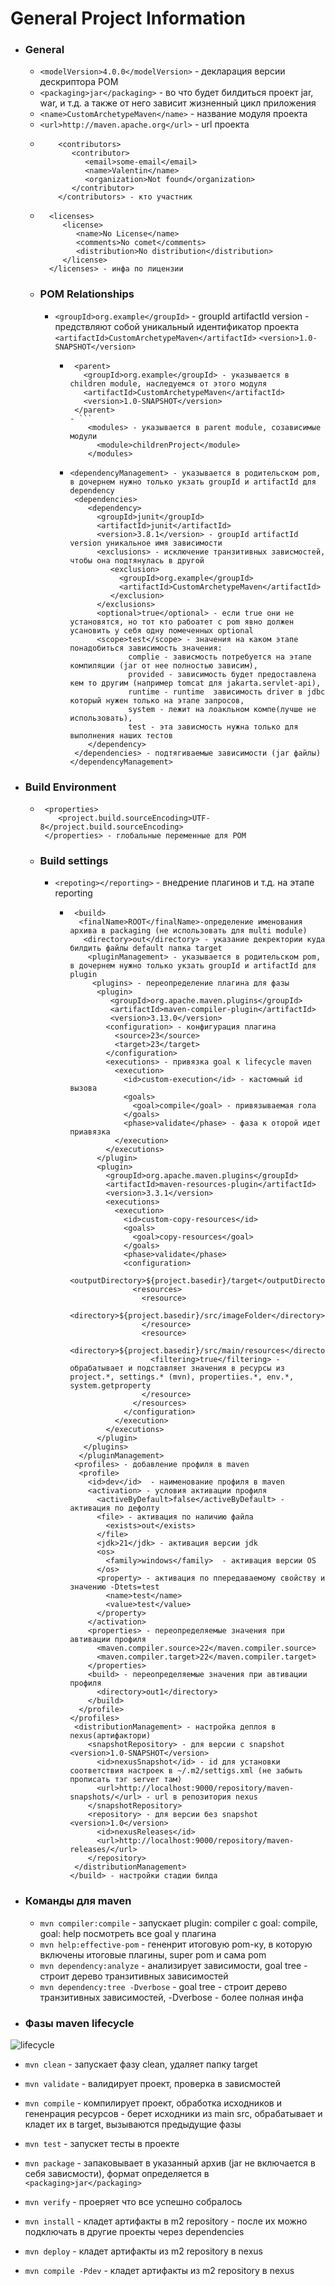 # General Project Information
- ### General
   -   ```<modelVersion>4.0.0</modelVersion>``` - декларация версии дескриптора POM
   -   ```<packaging>jar</packaging>``` - во что будет билдиться проект jar, war, и т.д. а также от него зависит жизненный цикл приложения
   -   ```<name>CustomArchetypeMaven</name>``` - название модуля проекта
   -   ```<url>http://maven.apache.org</url>``` - url проекта
   - ```
         <contributors>
            <contributor>
               <email>some-email</email>
               <name>Valentin</name>
               <organization>Not found</organization>
            </contributor>
         </contributors> - кто участник
  - ```
      <licenses>
         <license>
            <name>No License</name>
            <comments>No comet</comments>
            <distribution>No distribution</distribution>
         </license>
      </licenses> - инфа по лицензии
  - ### POM Relationships
    - ```<groupId>org.example</groupId>``` - groupId artifactId version - предствляют собой уникальный идентификатор проекта
      ```<artifactId>CustomArchetypeMaven</artifactId>```
      ```<version>1.0-SNAPSHOT</version>```
      - ```
         <parent>
           <groupId>org.example</groupId> - указывается в children module, наследуемся от этого модуля
           <artifactId>CustomArchetypeMaven</artifactId>
           <version>1.0-SNAPSHOT</version>
         </parent>
        - ```
            <modules> - указывается в parent module, созависимые модули
              <module>childrenProject</module>         
            </modules>
      - ```
        <dependencyManagement> - указывается в родительском pom, в дочернем нужно только укзать groupId и artifactId для dependency
         <dependencies>
            <dependency>
              <groupId>junit</groupId>
              <artifactId>junit</artifactId>
              <version>3.8.1</version> - groupId artifactId version уникальное имя зависимости 
              <exclusions> - исключение транзитивных зависмостей, чтобы она подтянулась в другой
                 <exclusion>
                   <groupId>org.example</groupId>
                   <artifactId>CustomArchetypeMaven</artifactId>
                 </exclusion>
              </exclusions> 
              <optional>true</optional> - если true они не установятся, но тот кто рабоатет с pom явно должен усановить у себя одну помеченных optional
              <scope>test</scope> - значения на каком этапе понадобиться зависимость значения: 
                     complie - зависмость потребуется на этапе компиляции (jar от нее полностью зависим), 
                     provided - зависимость будет предоставлена кем то другим (например tomcat для jakarta.servlet-api), 
                     runtime - runtime  зависимость driver в jdbc который нужен только на этапе запросов, 
                     system - лежит на лоакльном компе(лучше не использовать), 
                     test - эта зависмость нужна только для выполнения наших тестов
            </dependency>
         </dependencies> - подтягиваемые зависимости (jar файлы)
        </dependencyManagement>
- ### Build Environment
     - ```
        <properties>
           <project.build.sourceEncoding>UTF-8</project.build.sourceEncoding>
        </properties> - глобальные переменные для POM
  - ### Build settings
    - ```<repoting></reporting>``` - внедрение плагинов и т.д. на этапе reporting
      - ```
         <build>
          <finalName>ROOT</finalName>-определение именования архива в packaging (не использовать для multi module)
           <directory>out</directory> - указание декректории куда билдить файлы default папка target
            <pluginManagement> - указывается в родительском pom, в дочернем нужно только укзать groupId и artifactId для plugin
             <plugins> - переопределение плагина для фазы
              <plugin>
                 <groupId>org.apache.maven.plugins</groupId>
                 <artifactId>maven-compiler-plugin</artifactId>
                 <version>3.13.0</version>
                <configuration> - конфигурация плагина
                  <source>23</source>
                  <target>23</target>
                </configuration>
                <executions> - привязка goal к lifecycle maven
                  <execution>
                    <id>custom-execution</id> - кастомный id вызова
                    <goals>
                      <goal>compile</goal> - привязываемая гола
                    </goals>
                    <phase>validate</phase> - фаза к оторой идет приавязка
                  </execution>
                </executions>
              </plugin>
              <plugin>
                <groupId>org.apache.maven.plugins</groupId>
                <artifactId>maven-resources-plugin</artifactId>
                <version>3.3.1</version>
                <executions>
                  <execution>
                    <id>custom-copy-resources</id>
                    <goals>
                      <goal>copy-resources</goal>
                    </goals>
                    <phase>validate</phase>
                    <configuration>
                      <outputDirectory>${project.basedir}/target</outputDirectory>
                      <resources>
                        <resource>
                          <directory>${project.basedir}/src/imageFolder</directory>
                        </resource>
                        <resource>
                          <directory>${project.basedir}/src/main/resources</directory>
                          <filtering>true</filtering> - обрабатывает и подставляет значения в ресурсы из project.*, settings.* (mvn), propertiies.*, env.*, system.getproperty
                        </resource>
                      </resources>
                    </configuration>
                  </execution>
                </executions>
              </plugin>
           </plugins> 
          </pluginManagement>
         <profiles> - добавление профиля в maven
          <profile>
            <id>dev</id>  - наименование профиля в maven
            <activation> - условия активации профиля 
              <activeByDefault>false</activeByDefault> - активация по дефолту
              <file> - активация по наличию файла
                <exists>out</exists>
              </file>
              <jdk>21</jdk> - активация версии jdk
              <os>
                <family>windows</family>  - активация версии OS
              </os>
              <property> - активация по ппередаваемому свойству и значению -Dtets=test
                <name>test</name>
                <value>test</value>
              </property>
            </activation>
            <properties> - переопределяемые значения при автивации профиля
              <maven.compiler.source>22</maven.compiler.source>
              <maven.compiler.target>22</maven.compiler.target>
            </properties>
            <build> - переопределяемые значения при автивации профиля
              <directory>out1</directory>
            </build>
          </profile>
        </profiles>
         <distributionManagement> - настройка деплоя в nexus(артифактори)
            <snapshotRepository> - для версии с snapshot <version>1.0-SNAPSHOT</version>
              <id>nexusSnapshot</id> - id для установки соответствия настроек в ~/.m2/settigs.xml (не забыть прописать тэг server там)
              <url>http://localhost:9000/repository/maven-snapshots/</url> - url в репозитория nexus
            </snapshotRepository>
            <repository> - для версии без snapshot <version>1.0</version>
              <id>nexusReleases</id>
              <url>http://localhost:9000/repository/maven-releases/</url>
            </repository>
         </distributionManagement>
        </build> - настройки стадии билда
- ### Команды для maven
    - `mvn compiler:compile` - запускает plugin: compiler с goal: compile, goal: help посмотреть все goal у плагина
    - `mvn help:effective-pom` - гененрит итоговую pom-ку, в которую включены итоговые плагины, super pom и сама pom
    - `mvn dependency:analyze` - анализирует зависимости, goal tree - строит дерево транзитивных зависимостей 
    - `mvn dependency:tree -Dverbose` -  goal tree - строит дерево транзитивных зависимостей, -Dverbose - более полная инфа 
- ### Фазы maven lifecycle
![lifecycle](CustomArchetypeMaven/src/imageFolder/lifecycle.png)
- `mvn clean` - запускает фазу clean, удаляет папку target 
- `mvn validate` - валидирует проект, проверка в зависмостей 
- `mvn compile` - компилирует проект, обработка исходников и гененрация ресурсов - берет исходники из main src, обрабатывает и кладет их в target, вызываются предыдущие фазы 
- `mvn test` - запускет тесты в проекте
- `mvn package` - запаковывает в указанный архив (jar не включается в себя зависмости), формат определяется в  `<packaging>jar</packaging>`
- `mvn verify` - проеряет что все успешно собралось
- `mvn install` - кладет артифакты в m2 repository - после их можно подключать в другие проекты через dependencies
- `mvn deploy` - кладет артифакты из m2 repository в nexus

- `mvn compile -Pdev` - кладет артифакты из m2 repository в nexus
